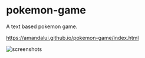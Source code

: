 # pokemon-game
A text based pokemon game.

https://amandalui.github.io/pokemon-game/index.html

![screenshots](https://amandalui.github.io/pokemon-game/images/pokemon-game.gif)
